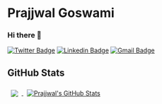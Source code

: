 # Prajjwal Goswami
### Hi there 👋

[![Twitter Badge](https://img.shields.io/badge/-@PrajjwalGoswami-1ca0f1?style=flat-square&labelColor=1ca0f1&logo=twitter&logoColor=white&link=https://twitter.com/kinston_18)](https://twitter.com/kinston_18)
[![Linkedin Badge](https://img.shields.io/badge/-PrajjwalGoswami-blue?style=flat-square&logo=Linkedin&logoColor=white&link=https://www.linkedin.com/in/prajjwal-goswami-b817571bb/)](https://www.linkedin.com/in/prajjwal-goswami-b817571bb/)
[![Gmail Badge](https://img.shields.io/badge/-mr.prajjwalji@gmail.com-c14438?style=flat-square&logo=Gmail&logoColor=white&link=mailto:mr.prajjwalji@gmail.com)](mailto:mr.prajjwalji@gmail.com)




 ## GitHub Stats 

<a href="https://github.com/kinston18">
  <img align="center" style="margin:0.5rem" src="https://github-readme-stats.vercel.app/api/top-langs/?username=kinston18&hide=html,css&title_color=ffffff&text_color=c9cacc&icon_color=4AB197&bg_color=1A2B34" />
</a>

<a href="https://github.com/kinston18">
  <img align="center" style="margin:0.5rem" src="https://github-readme-stats.vercel.app/api?username=kinston18&show_icons=true&line_height=27&count_private=true&title_color=ffffff&text_color=c9cacc&icon_color=4AB097&bg_color=1A2B34" alt="Prajjwal's GitHub Stats" />
</a>


<!--

**kinston18/kinston18** is a ✨ _special_ ✨ repository because its `README.md` (this file) appears on your GitHub profile.

Here are some ideas to get you started:

- 🔭 I’m currently working on ...
- 🌱 I’m currently learning ...
- 👯 I’m looking to collaborate on ...
- 🤔 I’m looking for help with ...
- 💬 Ask me about ...
- 📫 How to reach me: ...
- 😄 Pronouns: ...
- ⚡ Fun fact: ...
-->
